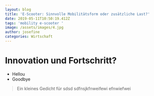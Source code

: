 ```yaml
---
layout: blog
title: 'E-Scooter: Sinnvolle Mobilitätsform oder zusätzliche Last?'
date: 2019-05-11T10:50:19.412Z
tags: 'mobility e-scooter '
image: /assets/images/4.jpg
author: josefine
categories: Wirtschaft
---
```

# Innovation und Fortschritt?
- Hellou
- Goodbye

> Ein kleines Gedicht für 
> sdsd
> sdfnsjkfnweifewi
> efnwiefwei 
